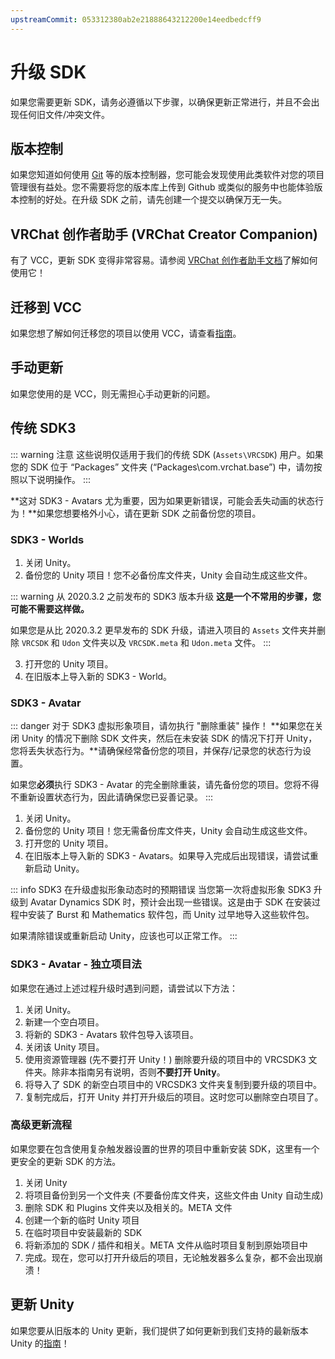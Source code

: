 ```yaml
---
upstreamCommit: 053312380ab2e21888643212200e14eedbedcff9
---
```


# 升级 SDK

如果您需要更新 SDK，请务必遵循以下步骤，以确保更新正常进行，并且不会出现任何旧文件/冲突文件。

## 版本控制

如果您知道如何使用 [Git](https://git-scm.com/) 等的版本控制器，您可能会发现使用此类软件对您的项目管理很有益处。您不需要将您的版本库上传到 Github 或类似的服务中也能体验版本控制的好处。在升级 SDK 之前，请先创建一个提交以确保万无一失。

## VRChat 创作者助手 (VRChat Creator Companion)

有了 VCC，更新 SDK 变得非常容易。请参阅 [VRChat 创作者助手文档](../../vcc.docs.vrchat.com/guides/getting-started.md)了解如何使用它！

## 迁移到 VCC

如果您想了解如何迁移您的项目以使用 VCC，请查看[指南](../../vcc.docs.vrchat.com/vpm/migrating.md)。

## 手动更新

如果您使用的是 VCC，则无需担心手动更新的问题。

## 传统 SDK3

::: warning 注意
这些说明仅适用于我们的传统 SDK (`Assets\VRCSDK`) 用户。如果您的 SDK 位于 “Packages” 文件夹 (“Packages\com.vrchat.base”) 中，请勿按照以下说明操作。
:::

**这对 SDK3 - Avatars 尤为重要，因为如果更新错误，可能会丢失动画的状态行为！**如果您想要格外小心，请在更新 SDK 之前备份您的项目。

### SDK3 - Worlds

1. 关闭 Unity。
2. 备份您的 Unity 项目！您不必备份库文件夹，Unity 会自动生成这些文件。

::: warning 从 2020.3.2 之前发布的 SDK3 版本升级
**这是一个不常用的步骤，您可能不需要这样做。**

如果您是从比 2020.3.2 更早发布的 SDK 升级，请进入项目的 `Assets` 文件夹并删除 `VRCSDK` 和 `Udon` 文件夹以及 `VRCSDK.meta` 和 `Udon.meta` 文件。
:::

3. 打开您的 Unity 项目。
4. 在旧版本上导入新的 SDK3 - World。

### SDK3 - Avatar

::: danger 对于 SDK3 虚拟形象项目，请勿执行 "删除重装" 操作！
**如果您在关闭 Unity 的情况下删除 SDK 文件夹，然后在未安装 SDK 的情况下打开 Unity，您将丢失状态行为。**请确保经常备份您的项目，并保存/记录您的状态行为设置。

如果您**必须**执行 SDK3 - Avatar 的完全删除重装，请先备份您的项目。您将不得不重新设置状态行为，因此请确保您已妥善记录。
:::

1. 关闭 Unity。
2. 备份您的 Unity 项目！您无需备份库文件夹，Unity 会自动生成这些文件。
3. 打开您的 Unity 项目。
4. 在旧版本上导入新的 SDK3 - Avatars。如果导入完成后出现错误，请尝试重新启动 Unity。

::: info SDK3 在升级虚拟形象动态时的预期错误
当您第一次将虚拟形象 SDK3 升级到 Avatar Dynamics SDK 时，预计会出现一些错误。这是由于 SDK 在安装过程中安装了 Burst 和 Mathematics 软件包，而 Unity 过早地导入这些软件包。

如果清除错误或重新启动 Unity，应该也可以正常工作。
:::

### SDK3 - Avatar - 独立项目法

如果您在通过上述过程升级时遇到问题，请尝试以下方法：

1. 关闭 Unity。
2. 新建一个空白项目。
3. 将新的 SDK3 - Avatars 软件包导入该项目。
4. 关闭该 Unity 项目。
5. 使用资源管理器 (先不要打开 Unity！) 删除要升级的项目中的 VRCSDK3 文件夹。除非本指南另有说明，否则**不要打开 Unity**。
6. 将导入了 SDK 的新空白项目中的 VRCSDK3 文件夹复制到要升级的项目中。
7. 复制完成后，打开 Unity 并打开升级后的项目。这时您可以删除空白项目了。

### 高级更新流程

如果您要在包含使用复杂触发器设置的世界的项目中重新安装 SDK，这里有一个更安全的更新 SDK 的方法。

1. 关闭 Unity
2. 将项目备份到另一个文件夹 (不要备份库文件夹，这些文件由 Unity 自动生成)
3. 删除 SDK 和 Plugins 文件夹以及相关的。META 文件
4. 创建一个新的临时 Unity 项目
5. 在临时项目中安装最新的 SDK
6. 将新添加的 SDK / 插件和相关。META 文件从临时项目复制到原始项目中
7. 完成。现在，您可以打开升级后的项目，无论触发器多么复杂，都不会出现崩溃！

## 更新 Unity

如果您要从旧版本的 Unity 更新，我们提供了如何更新到我们支持的最新版本 Unity 的[指南](./upgrade/)！